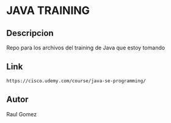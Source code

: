 # JAVA TRAINING

## Descripcion

Repo para los archivos del training de Java que estoy tomando

## Link

    https://cisco.udemy.com/course/java-se-programming/

## Autor

Raul Gomez
